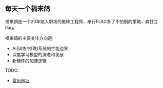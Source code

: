 ## 每天一个福来鸽

福来鸽是一个20年踏入职场的搬砖工程师，奉行FLAG多了不怕倒的策略，疯狂立flag。

福来鸽的主要关注方向是: 

* AI(训练/推理)系统的性能边界
* 深度学习模型的演进和发展
* 新硬件的加速逻辑

TODO:

* [常用网址](./sites.md)
